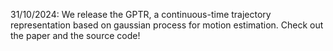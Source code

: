 31/10/2024: We release the GPTR, a continuous-time trajectory representation based on gaussian process for motion estimation. Check out the paper and the source code!
